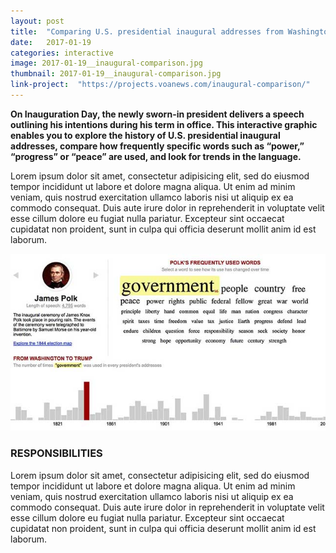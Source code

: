 ```yaml
---
layout: post
title:  "Comparing U.S. presidential inaugural addresses from Washington to Trump"
date:   2017-01-19
categories: interactive
image: 2017-01-19__inaugural-comparison.jpg
thumbnail: 2017-01-19__inaugural-comparison.jpg
link-project:  "https://projects.voanews.com/inaugural-comparison/"
---
```


**On Inauguration Day, the newly sworn-in president delivers a speech outlining his intentions during his term in office. This interactive graphic enables you to explore the history of U.S. presidential inaugural addresses, compare how frequently specific words such as “power,” “progress” or “peace” are used, and look for trends in the language.**

Lorem ipsum dolor sit amet, consectetur adipisicing elit, sed do eiusmod tempor incididunt ut labore et dolore magna aliqua. Ut enim ad minim veniam, quis nostrud exercitation ullamco laboris nisi ut aliquip ex ea commodo consequat. Duis aute irure dolor in reprehenderit in voluptate velit esse cillum dolore eu fugiat nulla pariatur. Excepteur sint occaecat cupidatat non proident, sunt in culpa qui officia deserunt mollit anim id est laborum.

<a href="https://projects.voanews.com/inaugural-comparison/"><img src="/img/inaugural-address--640x360.jpg" /></a>

### RESPONSIBILITIES

Lorem ipsum dolor sit amet, consectetur adipisicing elit, sed do eiusmod tempor incididunt ut labore et dolore magna aliqua. Ut enim ad minim veniam, quis nostrud exercitation ullamco laboris nisi ut aliquip ex ea commodo consequat. Duis aute irure dolor in reprehenderit in voluptate velit esse cillum dolore eu fugiat nulla pariatur. Excepteur sint occaecat cupidatat non proident, sunt in culpa qui officia deserunt mollit anim id est laborum.